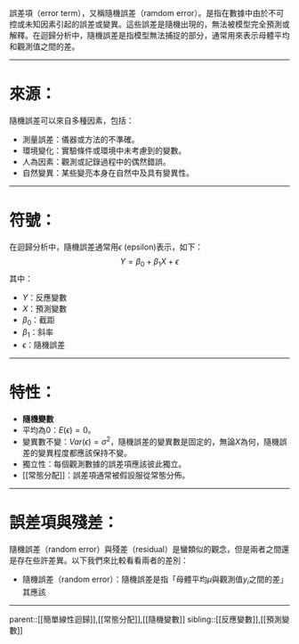 誤差項（error term），又稱隨機誤差（ramdom error）。是指在數據中由於不可控或未知因素引起的誤差或變異。這些誤差是隨機出現的，無法被模型完全預測或解釋。在迴歸分析中，隨機誤差是指模型無法捕捉的部分，通常用來表示母體平均和觀測值之間的差。
- - -
# 來源：
隨機誤差可以來自多種因素，包括：
- 測量誤差：儀器或方法的不準確。
- 環境變化：實驗條件或環境中未考慮到的變數。
- 人為因素：觀測或記錄過程中的偶然錯誤。
- 自然變異：某些變亮本身在自然中及具有變異性。
- - -
# 符號：
在迴歸分析中，隨機誤差通常用$\epsilon$ (epsilon)表示，如下：
$$
Y=\beta_0+\beta_1X+\epsilon
$$
其中：
- $Y$：反應變數
- $X$：預測變數
- $\beta_0$：截距
- $\beta_1$：斜率
- $\epsilon$：隨機誤差
- - -
# 特性：
- **隨機變數**
- 平均為0：$E(\epsilon)=0$。
- 變異數不變：$Var(\epsilon)=\sigma^2$，隨機誤差的變異數是固定的，無論$X$為何，隨機誤差的變異程度都應該保持不變。
- 獨立性：每個觀測數據的誤差項應該彼此獨立。
- [[常態分配]]：誤差項通常被假設服從常態分佈。
- - -
# 誤差項與殘差：
隨機誤差（random error）與殘差（residual）是蠻類似的觀念，但是兩者之間還是存在些許差異。以下我們來比較看看兩者的差別：
- 隨機誤差（random error）：隨機誤差是指「母體平均$\mu$與觀測值$y_i$之間的差」其應該
- - -
parent::[[簡單線性迴歸]],[[常態分配]],[[隨機變數]]
sibling::[[反應變數]],[[預測變數]]